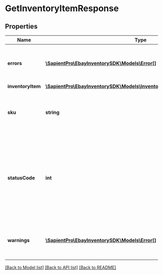 # GetInventoryItemResponse

## Properties
| Name              | Type                                                                                                                  | Description                                                                                                                                                                                                                                                                                                | Notes      |
|-------------------|-----------------------------------------------------------------------------------------------------------------------|------------------------------------------------------------------------------------------------------------------------------------------------------------------------------------------------------------------------------------------------------------------------------------------------------------|------------|
| **errors**        | [**\SapientPro\EbayInventorySDK\Models\Error[]**](Error.md)                                                           | This container will be returned if there were one or more errors associated with retrieving the inventory item record.                                                                                                                                                                                     | [optional] |
| **inventoryItem** | [**\SapientPro\EbayInventorySDK\Models\InventoryItemWithSkuLocaleGroupKeys**](InventoryItemWithSkuLocaleGroupKeys.md) |                                                                                                                                                                                                                                                                                                            | [optional] |
| **sku**           | **string**                                                                                                            | The seller-defined Stock-Keeping Unit (SKU) of the inventory item. The seller should have a unique SKU value for every product that they sell.                                                                                                                                                             | [optional] |
| **statusCode**    | **int**                                                                                                               | The HTTP status code returned in this field indicates the success or failure of retrieving the inventory item record for the inventory item specified in the &lt;strong&gt;sku&lt;/strong&gt; field. See the &lt;strong&gt;HTTP status codes&lt;/strong&gt; table to see which each status code indicates. | [optional] |
| **warnings**      | [**\SapientPro\EbayInventorySDK\Models\Error[]**](Error.md)                                                           | This container will be returned if there were one or more warnings associated with retrieving the inventory item record.                                                                                                                                                                                   | [optional] |

[[Back to Model list]](../../README.md#documentation-for-models) [[Back to API list]](../../README.md#documentation-for-api-endpoints) [[Back to README]](../../README.md)

